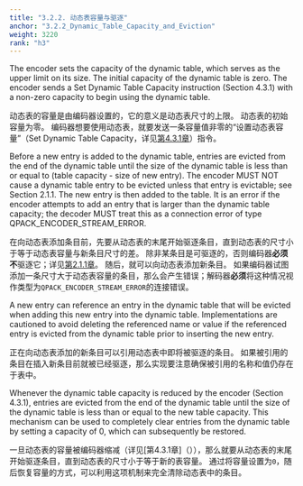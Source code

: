 ```yaml
---
title: "3.2.2. 动态表容量与驱逐"
anchor: "3.2.2_Dynamic_Table_Capacity_and_Eviction"
weight: 3220
rank: "h3"
---
```


The encoder sets the capacity of the dynamic table, which serves as the upper limit on its size. The initial capacity of the dynamic table is zero. The encoder sends a Set Dynamic Table Capacity instruction (Section 4.3.1) with a non-zero capacity to begin using the dynamic table.

动态表的容量是由编码器设置的，它的意义是动态表尺寸的上限。
动态表的初始容量为零。
编码器想要使用动态表，就要发送一条容量值非零的“设置动态表容量”（Set Dynamic Table Capacity，详见[第4.3.1章](#4.3.1_Set_Dynamic_Table_Capacity)）指令。

Before a new entry is added to the dynamic table, entries are evicted from the end of the dynamic table until the size of the dynamic table is less than or equal to (table capacity - size of new entry). The encoder MUST NOT cause a dynamic table entry to be evicted unless that entry is evictable; see Section 2.1.1. The new entry is then added to the table. It is an error if the encoder attempts to add an entry that is larger than the dynamic table capacity; the decoder MUST treat this as a connection error of type QPACK_ENCODER_STREAM_ERROR.

在向动态表添加条目前，先要从动态表的末尾开始驱逐条目，直到动态表的尺寸小于等于动态表容量与新条目尺寸的差。
除非某条目是可驱逐的，否则编码器**必须不**驱逐它；详见[第2.1.1章](#2.1.1_Limits_on_Dynamic_Table_Insertions)。
随后，就可以向动态表添加新条目。
如果编码器试图添加一条尺寸大于动态表容量的条目，那么会产生错误；解码器**必须**将这种情况视作类型为`QPACK_ENCODER_STREAM_ERROR`的连接错误。

A new entry can reference an entry in the dynamic table that will be evicted when adding this new entry into the dynamic table. Implementations are cautioned to avoid deleting the referenced name or value if the referenced entry is evicted from the dynamic table prior to inserting the new entry.

正在向动态表添加的新条目可以引用动态表中即将被驱逐的条目。
如果被引用的条目在插入新条目前就被已经驱逐，那么实现要注意确保被引用的名称和值仍存在于表中。

Whenever the dynamic table capacity is reduced by the encoder (Section 4.3.1), entries are evicted from the end of the dynamic table until the size of the dynamic table is less than or equal to the new table capacity. This mechanism can be used to completely clear entries from the dynamic table by setting a capacity of 0, which can subsequently be restored.

一旦动态表的容量被编码器缩减（详见[第4.3.1章]（）），那么就要从动态表的末尾开始驱逐条目，直到动态表的尺寸小于等于新的表容量。
通过将容量设置为`0`，随后恢复容量的方式，可以利用这项机制来完全清除动态表中的条目。
